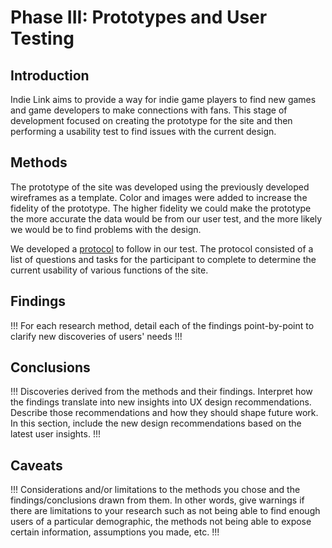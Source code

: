 # Phase III: Prototypes and User Testing

## Introduction

Indie Link aims to provide a way for indie game players to find new games and game developers to make connections with fans. This stage of development focused on creating the prototype for the site and then performing a usability test to find issues with the current design. 

## Methods
The prototype of the site was developed using the previously developed wireframes as a template. Color and images were added to increase the fidelity of the prototype. The higher fidelity we could make the prototype the more accurate the data would be from our user test, and the more likely we would be to find problems with the design. 

We developed a [protocol](Phase_III:_Usability_Evaluation/) to follow in our test. The protocol consisted of a list of questions and tasks for the participant to complete to determine the current usability of various functions of the site. 


## Findings

!!! For each research method, detail each of the findings point-by-point to clarify new discoveries of users' needs !!!

## Conclusions

!!! Discoveries derived from the methods and their findings. Interpret how the findings translate into new insights into UX design recommendations. Describe those recommendations and how they should shape future work. In this section, include the new design recommendations based on the latest user insights. !!!

## Caveats

!!! Considerations and/or limitations to the methods you chose and the findings/conclusions drawn from them. In other words, give warnings if there are limitations to your research such as not being able to find enough users of a particular demographic, the methods not being able to expose certain information, assumptions you made, etc. !!!
